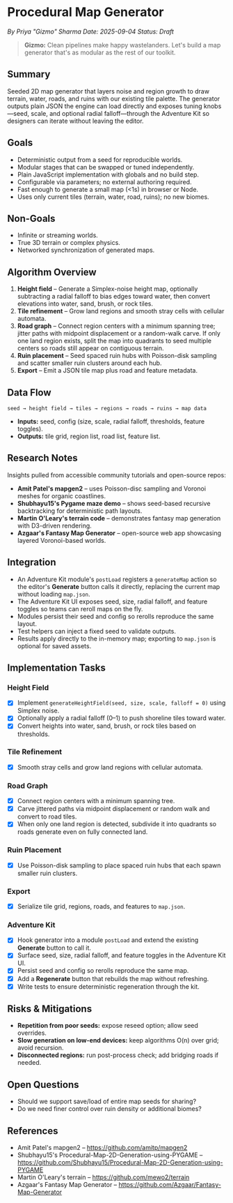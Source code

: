 # Procedural Map Generator

*By Priya "Gizmo" Sharma*
*Date: 2025-09-04*
*Status: Draft*

> **Gizmo:** Clean pipelines make happy wastelanders. Let's build a map generator that's as modular as the rest of our toolkit.

## Summary

Seeded 2D map generator that layers noise and region growth to draw terrain, water, roads, and ruins with our existing tile palette. The generator outputs plain JSON the engine can load directly and exposes tuning knobs—seed, scale, and optional radial falloff—through the Adventure Kit so designers can iterate without leaving the editor.

## Goals

- Deterministic output from a seed for reproducible worlds.
- Modular stages that can be swapped or tuned independently.
- Plain JavaScript implementation with globals and no build step.
- Configurable via parameters; no external authoring required.
- Fast enough to generate a small map (<1s) in browser or Node.
- Uses only current tiles (terrain, water, road, ruins); no new biomes.

## Non-Goals

- Infinite or streaming worlds.
- True 3D terrain or complex physics.
- Networked synchronization of generated maps.

## Algorithm Overview

1. **Height field** – Generate a Simplex-noise height map, optionally subtracting a radial falloff to bias edges toward water, then convert elevations into water, sand, brush, or rock tiles.
2. **Tile refinement** – Grow land regions and smooth stray cells with cellular automata.
3. **Road graph** – Connect region centers with a minimum spanning tree; jitter paths with midpoint displacement or a random-walk carve. If only one land region exists, split the map into quadrants to seed multiple centers so roads still appear on contiguous terrain.
4. **Ruin placement** – Seed spaced ruin hubs with Poisson-disk sampling and scatter smaller ruin clusters around each hub.
5. **Export** – Emit a JSON tile map plus road and feature metadata.

## Data Flow

```
seed → height field → tiles → regions → roads → ruins → map data
```

- **Inputs:** seed, config (size, scale, radial falloff, thresholds, feature toggles).
- **Outputs:** tile grid, region list, road list, feature list.

## Research Notes

Insights pulled from accessible community tutorials and open-source repos:

- **Amit Patel's mapgen2** – uses Poisson-disc sampling and Voronoi meshes for organic coastlines.
- **Shubhayu15's Pygame maze demo** – shows seed-based recursive backtracking for deterministic path layouts.
- **Martin O'Leary's terrain code** – demonstrates fantasy map generation with D3-driven rendering.
- **Azgaar's Fantasy Map Generator** – open-source web app showcasing layered Voronoi-based worlds.

## Integration

- An Adventure Kit module's `postLoad` registers a `generateMap` action so the editor's **Generate** button calls it directly, replacing the current map without loading `map.json`.
- The Adventure Kit UI exposes seed, size, radial falloff, and feature toggles so teams can reroll maps on the fly.
- Modules persist their seed and config so rerolls reproduce the same layout.
- Test helpers can inject a fixed seed to validate outputs.
- Results apply directly to the in-memory map; exporting to `map.json` is optional for saved assets.

## Implementation Tasks

### Height Field
- [x] Implement `generateHeightField(seed, size, scale, falloff = 0)` using Simplex noise.
- [x] Optionally apply a radial falloff (0–1) to push shoreline tiles toward water.
- [x] Convert heights into water, sand, brush, or rock tiles based on thresholds.

### Tile Refinement
- [x] Smooth stray cells and grow land regions with cellular automata.

### Road Graph
- [x] Connect region centers with a minimum spanning tree.
- [x] Carve jittered paths via midpoint displacement or random walk and convert to road tiles.
- [x] When only one land region is detected, subdivide it into quadrants so roads generate even on fully connected land.

### Ruin Placement
- [x] Use Poisson-disk sampling to place spaced ruin hubs that each spawn smaller ruin clusters.

### Export
- [x] Serialize tile grid, regions, roads, and features to `map.json`.

### Adventure Kit
- [x] Hook generator into a module `postLoad` and extend the existing **Generate** button to call it.
- [x] Surface seed, size, radial falloff, and feature toggles in the Adventure Kit UI.
- [x] Persist seed and config so rerolls reproduce the same map.
- [x] Add a **Regenerate** button that rebuilds the map without refreshing.
- [x] Write tests to ensure deterministic regeneration through the kit.

## Risks & Mitigations

- **Repetition from poor seeds:** expose reseed option; allow seed overrides.
- **Slow generation on low-end devices:** keep algorithms O(n) over grid; avoid recursion.
- **Disconnected regions:** run post-process check; add bridging roads if needed.

## Open Questions

- Should we support save/load of entire map seeds for sharing?
- Do we need finer control over ruin density or additional biomes?

## References

- Amit Patel's mapgen2 – https://github.com/amitp/mapgen2
- Shubhayu15's Procedural-Map-2D-Generation-using-PYGAME – https://github.com/Shubhayu15/Procedural-Map-2D-Generation-using-PYGAME
- Martin O'Leary's terrain – https://github.com/mewo2/terrain
- Azgaar's Fantasy Map Generator – https://github.com/Azgaar/Fantasy-Map-Generator
